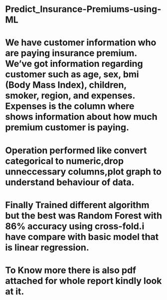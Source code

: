 # Predict_Insurance-Premiums-using-ML

# We have customer information who are paying insurance premium. We’ve got information regarding customer such as age, sex, bmi (Body Mass Index), children, smoker, region, and expenses. Expenses is the column where shows information about how much premium customer is paying.

# Operation performed like convert categorical to numeric,drop unneccessary columns,plot graph to understand behaviour of data.

# Finally Trained different algorithm but the best was Random Forest with 86% accuracy using cross-fold.i have compare with basic model that is linear regression.

# To Know more there is also pdf attached for whole report kindly look at it.
